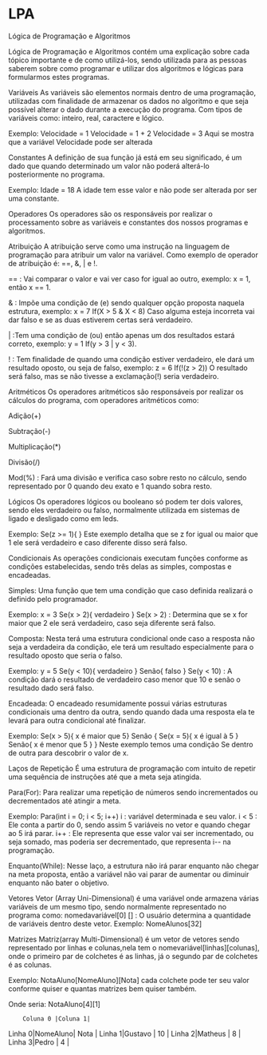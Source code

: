 # LPA
Lógica de Programação e Algoritmos

Lógica de Programação e Algoritmos contém uma explicação sobre cada tópico importante e de como utilizá-los, sendo utilizada para as pessoas saberem sobre como programar e utilizar dos algoritmos e lógicas para formularmos estes programas.

Variáveis
As variáveis são elementos normais dentro de uma programação, utilizadas com finalidade de armazenar os dados no algoritmo e que seja possível alterar o dado durante a execução do programa. Com tipos de variáveis como: inteiro, real, caractere e lógico.

Exemplo: Velocidade = 1 Velocidade = 1 + 2 Velocidade = 3 Aqui se mostra que a variável Velocidade pode ser alterada

Constantes
A definição de sua função já está em seu significado, é um dado que quando determinado um valor não poderá alterá-lo posteriormente no programa.

Exemplo: Idade = 18 A idade tem esse valor e não pode ser alterada por ser uma constante.

Operadores
Os operadores são os responsáveis por realizar o processamento sobre as variáveis e constantes dos nossos programas e algoritmos.

Atribuição
A atribuição serve como uma instrução na linguagem de programação para atribuir um valor na variável. Como exemplo de operador de atribuição é: ==, &, | e !.

== : Vai comparar o valor e vai ver caso for igual ao outro, exemplo: x = 1, então x == 1.

& : Impõe uma condição de (e) sendo qualquer opção proposta naquela estrutura, exemplo: x = 7 If(X > 5 & X < 8) Caso alguma esteja incorreta vai dar falso e se as duas estiverem certas será verdadeiro.

| :Tem uma condição de (ou) então apenas um dos resultados estará correto, exemplo: y = 1 If(y > 3 | y < 3).

! : Tem finalidade de quando uma condição estiver verdadeiro, ele dará um resultado oposto, ou seja de falso, exemplo: z = 6 If(!(z > 2)) O resultado será falso, mas se não tivesse a exclamação(!) seria verdadeiro.

Aritméticos
Os operadores aritméticos são responsáveis por realizar os cálculos do programa, com operadores aritméticos como:

Adição(+)

Subtração(-)

Multiplicação(*)

Divisão(/)

Mod(%) : Fará uma divisão e verifica caso sobre resto no cálculo, sendo representado por 0 quando deu exato e 1 quando sobra resto.

Lógicos
Os operadores lógicos ou booleano só podem ter dois valores, sendo eles verdadeiro ou falso, normalmente utilizada em sistemas de ligado e desligado como em leds.

Exemplo: Se(z >= 1){ } Este exemplo detalha que se z for igual ou maior que 1 ele será verdadeiro e caso diferente disso será falso.

Condicionais
As operações condicionais executam funções conforme as condições estabelecidas, sendo três delas as simples, compostas e encadeadas.

Simples: Uma função que tem uma condição que caso definida realizará o definido pelo programador.

Exemplo: x = 3 Se(x > 2){ verdadeiro } Se(x > 2) : Determina que se x for maior que 2 ele será verdadeiro, caso seja diferente será falso.

Composta: Nesta terá uma estrutura condicional onde caso a resposta não seja a verdadeira da condição, ele terá um resultado especialmente para o resultado oposto que seria o falso.

Exemplo: y = 5 Se(y < 10){ verdadeiro } Senão{ falso } Se(y < 10) : A condição dará o resultado de verdadeiro caso menor que 10 e senão o resultado dado será falso.

Encadeada: O encadeado resumidamente possui várias estruturas condicionais uma dentro da outra, sendo quando dada uma resposta ela te levará para outra condicional até finalizar.

Exemplo: Se(x > 5){ x é maior que 5} Senão { Se(x = 5){ x é igual à 5 } Senão{ x é menor que 5 } } Neste exemplo temos uma condição Se dentro de outra para descobrir o valor de x.

Laços de Repetição
É uma estrutura de programação com intuito de repetir uma sequência de instruções até que a meta seja atingida.

Para(For): Para realizar uma repetição de números sendo incrementados ou decrementados até atingir a meta.

Exemplo: Para(int i = 0; i < 5; i++) i : variável determinada e seu valor. i < 5 : Ele conta a partir do 0, sendo assim 5 variáveis no vetor e quando chegar ao 5 irá parar. i++ : Ele representa que esse valor vai ser incrementado, ou seja somado, mas poderia ser decrementado, que representa i-- na programação.

Enquanto(While): Nesse laço, a estrutura não irá parar enquanto não chegar na meta proposta, então a variável não vai parar de aumentar ou diminuir enquanto não bater o objetivo.

Vetores
Vetor (Array Uni-Dimensional) é uma variável onde armazena várias variáveis de um mesmo tipo, sendo normalmente representado no programa como: nomedavariável[0] [] : O usuário determina a quantidade de variáveis dentro deste vetor. Exemplo: NomeAlunos[32]

Matrizes
Matriz(array Multi-Dimensional) é um vetor de vetores sendo representado por linhas e colunas,nela tem o nomevariável[linhas][colunas], onde o primeiro par de colchetes é as linhas, já o segundo par de colchetes é as colunas.

Exemplo: NotaAluno[NomeAluno][Nota] cada colchete pode ter seu valor conforme quiser e quantas matrizes bem quiser também.

Onde seria: NotaAluno[4][1]

        Coluna 0 |Coluna 1|
Linha 0|NomeAluno| Nota   | 
Linha 1|Gustavo  | 10     | 
Linha 2|Matheus  | 8      | 
Linha 3|Pedro    | 4      |
